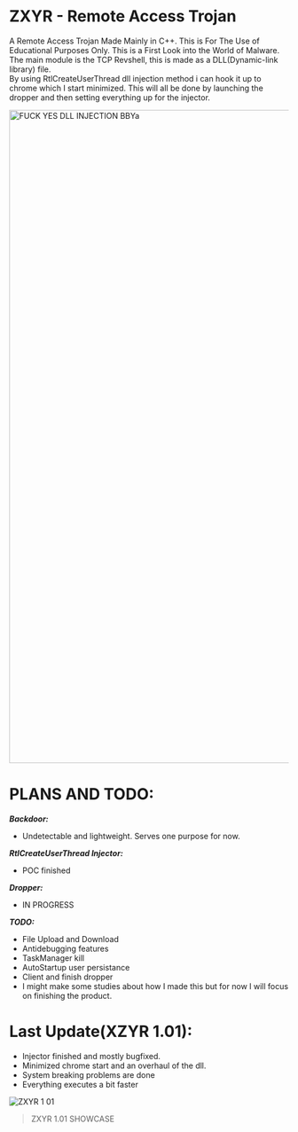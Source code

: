 # ZXYR - Remote Access Trojan
A Remote Access Trojan Made Mainly in C++. This is For The Use of Educational Purposes Only. This is a First Look into the World of Malware.\
The main module is the TCP Revshell, this is made as a DLL(Dynamic-link library) file.\
By using RtlCreateUserThread dll injection method i can hook it up to chrome which I start minimized. This will all be done by launching the dropper and then setting everything up for the injector.

<img width="1178" alt="FUCK YES DLL INJECTION BBYa" src="https://user-images.githubusercontent.com/86436966/159288532-0cb83554-0ac0-4ced-84c4-6a5d62f8aeda.png">


# PLANS AND TODO:
***Backdoor:***
- Undetectable and lightweight. Serves one purpose for now.

***RtlCreateUserThread Injector:***
- POC finished

***Dropper:***
- IN PROGRESS

***TODO:***
- File Upload and Download
- Antidebugging features
- TaskManager kill
- AutoStartup user persistance
- Client and finish dropper
- I might make some studies about how I made this but for now I will focus on finishing the product.

# Last Update(XZYR 1.01):
- Injector finished and mostly bugfixed.
- Minimized chrome start and an overhaul of the dll.
- System breaking problems are done
- Everything executes a bit faster

![ZXYR 1 01](https://user-images.githubusercontent.com/86436966/159282869-d1c4382d-c867-4014-921f-c10ffe46a047.gif)
> ZXYR 1.01 SHOWCASE
